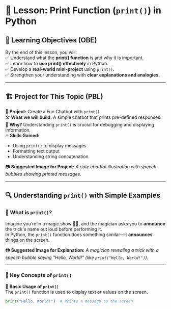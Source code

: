 # 🚀 Lesson: Print Function (`print()`) in Python  

## 🎯 Learning Objectives (OBE)  
By the end of this lesson, you will:  
✅ Understand what the **print() function** is and why it is important.  
✅ Learn how to **use print() effectively** in Python.  
✅ Develop a **real-world mini-project** using `print()`.  
✅ Strengthen your understanding with **clear explanations and analogies**.  

---

## 🏗 Project for This Topic (PBL)  
📌 **Project:** Create a Fun Chatbot with `print()`  
🛠 **What we will build:** A simple chatbot that prints pre-defined responses.  
📌 **Why?** Understanding `print()` is crucial for debugging and displaying information.  
🔥 **Skills Gained:**  
- Using `print()` to display messages  
- Formatting text output  
- Understanding string concatenation  

📷 **Suggested Image for Project:** *A cute chatbot illustration with speech bubbles showing printed messages.*  

---

## 🔍 Understanding `print()` with Simple Examples  

### 🧐 What is `print()`?  
Imagine you’re in a magic show 🎩✨, and the magician asks you to **announce** the trick's name out loud before performing it.  
In Python, the `print()` function does something similar—it **announces** things on the screen.  

📷 **Suggested Image for Explanation:** *A magician revealing a trick with a speech bubble saying "Hello, World!" (like `print("Hello, World!")`).*  

---

### 🔢 Key Concepts of `print()`  

📌 **Basic Usage of `print()`**  
The `print()` function is used to display text or values on the screen.  

```python
print("Hello, World!")  # Prints a message to the screen
